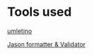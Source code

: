 # Tools used
[umletino](http://www.umlet.com/umletino/umletino.html)

[Jason formatter & Validator](https://jsonformatter.curiousconcept.com/)
